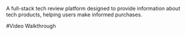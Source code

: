 A full-stack tech review platform designed to provide information about tech products, helping users make informed
purchases. 

#Video Walkthrough
